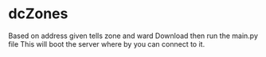 # dcZones
Based on address given tells zone and ward
Download then run the main.py file
This will boot the server where by you can connect to it.
